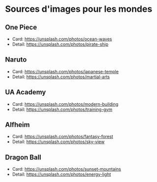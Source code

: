 # Sources d'images pour les mondes

## One Piece
- Card: https://unsplash.com/photos/ocean-waves
- Detail: https://unsplash.com/photos/pirate-ship

## Naruto
- Card: https://unsplash.com/photos/japanese-temple
- Detail: https://unsplash.com/photos/martial-arts

## UA Academy
- Card: https://unsplash.com/photos/modern-building
- Detail: https://unsplash.com/photos/training-gym

## Alfheim
- Card: https://unsplash.com/photos/fantasy-forest
- Detail: https://unsplash.com/photos/sky-view

## Dragon Ball
- Card: https://unsplash.com/photos/sunset-mountains
- Detail: https://unsplash.com/photos/energy-light 